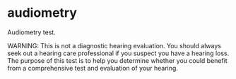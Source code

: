 # audiometry

Audiometry test.

WARNING: This is not a diagnostic hearing evaluation. You should always seek out a hearing care professional if you suspect you have a hearing loss. 
The purpose of this test is to help you determine whether you could benefit from a comprehensive test and evaluation of your hearing.
